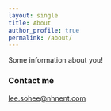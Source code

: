 ```yaml
---
layout: single
title: About
author_profile: true
permalink: /about/
---
```


Some information about you!

### Contact me

[lee.sohee@nhnent.com](mailto:lee.sohee@nhnent.com)
